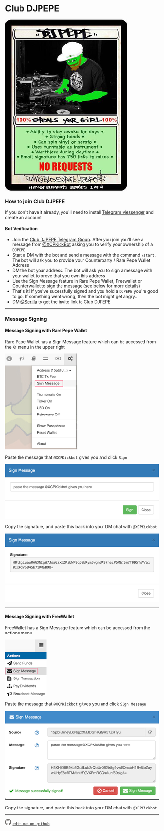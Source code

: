 # Club DJPEPE
![DJPEPE](assets/user/DJPEPE.jpeg)

### How to join Club DJPEPE

If you don't have it already, you'll need to install [Telegram Messenger](https://telegram.org/) and create an account

#### Bot Verification 

* Join the [Club DJPEPE Telegram Group](https://t.me/+CrS2z4dKw19hOTlh). After you join you'll see a message from [@XCPKickBot](https://t.me/XCPKickBot) asking you to verify your ownership of a `DJPEPE`
* Start a DM with the bot and send a message with the command `/start`. The bot will ask you to provide your Counterparty / Rare Pepe Wallet Address
* DM the bot your address. The bot will ask you to sign a message with your wallet to prove that you own this address
* Use the Sign Message feature in Rare Pepe Wallet, Freewallet or Counterwallet to sign the message (see below for more details)
* That's it! If you've sucessfully signed and you hold a `DJPEPE` you're good to go. If something went wrong, then the bot might get angry..
* DM [@Scrilla](https://t.me/scrillaventura) to get the invite link to Club DJPEPE

---

### Message Signing

#### Message Signing with Rare Pepe Wallet
Rare Pepe Wallet has a Sign Message feature which can be accessed from the ⚙️ menu in the upper right

![rpw1](assets/user/rpw1.png)

Paste the message that `@XCPKickbot` gives you and click `Sign`

![rpw2](assets/user/rpw2.png)

Copy the signature, and paste this back into your DM chat with `@XCPKickbot`

![rpw3](assets/user/rpw3.png)

---

#### Message Signing with FreeWallet

FreeWallet has a Sign Message feature which can be accessed from the actions menu

![fw1](assets/user/fw1.png)

Paste the message that `@XCPKickbot` gitves you and click `Sign Message`

![fw2](assets/user/fw2.png)

Copy the signature, and paste this back into your DM chat with `@XCPKickbot`

---


![GitHub Logo](assets/user/github.png)  [`edit me on github`](https://github.com/windsok/thesalon)

